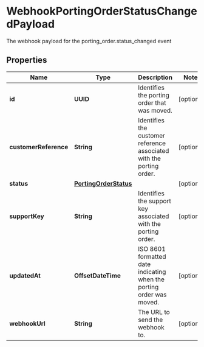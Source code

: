 

# WebhookPortingOrderStatusChangedPayload

The webhook payload for the porting_order.status_changed event

## Properties

| Name | Type | Description | Notes |
|------------ | ------------- | ------------- | -------------|
|**id** | **UUID** | Identifies the porting order that was moved. |  [optional] |
|**customerReference** | **String** | Identifies the customer reference associated with the porting order. |  [optional] |
|**status** | [**PortingOrderStatus**](PortingOrderStatus.md) |  |  [optional] |
|**supportKey** | **String** | Identifies the support key associated with the porting order. |  [optional] |
|**updatedAt** | **OffsetDateTime** | ISO 8601 formatted date indicating when the porting order was moved. |  [optional] |
|**webhookUrl** | **String** | The URL to send the webhook to. |  [optional] |



